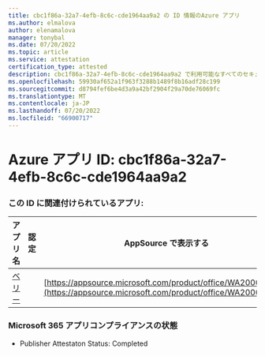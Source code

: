 ```yaml
---
title: cbc1f86a-32a7-4efb-8c6c-cde1964aa9a2 の ID 情報のAzure アプリ
ms.author: elmalova
author: elenamalova
manager: tonybal
ms.date: 07/20/2022
ms.topic: article
ms.service: attestation
certification_type: attested
description: cbc1f86a-32a7-4efb-8c6c-cde1964aa9a2 で利用可能なすべてのセキュリティとコンプライアンス情報。
ms.openlocfilehash: 59930af652a1f963f3288b1489f8b16adf28c199
ms.sourcegitcommit: d8794fef6be4d3a9a42bf2904f29a70de76069fc
ms.translationtype: MT
ms.contentlocale: ja-JP
ms.lasthandoff: 07/20/2022
ms.locfileid: "66900717"
---
```

# <a name="azure-app-id-cbc1f86a-32a7-4efb-8c6c-cde1964aa9a2"></a>Azure アプリ ID: cbc1f86a-32a7-4efb-8c6c-cde1964aa9a2


### <a name="apps-associated-with-this-id"></a>この ID に関連付けられているアプリ:
| **アプリ名** | **認定** | **AppSource で表示する** |
|--------------|---------------|-----------------------|
| [ベリー](../forward/WA200004138.md) |  | [https://appsource.microsoft.com/product/office/WA200004138](https://appsource.microsoft.com/product/office/WA200004138) |

### <a name="microsoft-365-app-compliance-status"></a>Microsoft 365 アプリコンプライアンスの状態
- Publisher Attestaton Status: Completed

